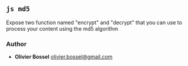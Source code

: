 

## ```js md5 ```


Expose two function named "encrypt" and "decrypt" that you can use to process your content using the md5 algorithm



### Author
- **Olivier Bossel** <a href="mailto:olivier.bossel@gmail.com">olivier.bossel@gmail.com</a> 

